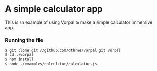 # A simple calculator app

This is an example of using Vorpal to make a simple calculator immersive app.
 
### Running the file

```bash
$ git clone git://github.com/dthree/vorpal.git vorpal
$ cd ./vorpal
$ npm install
$ node ./examples/calculator/calculator.js
```


